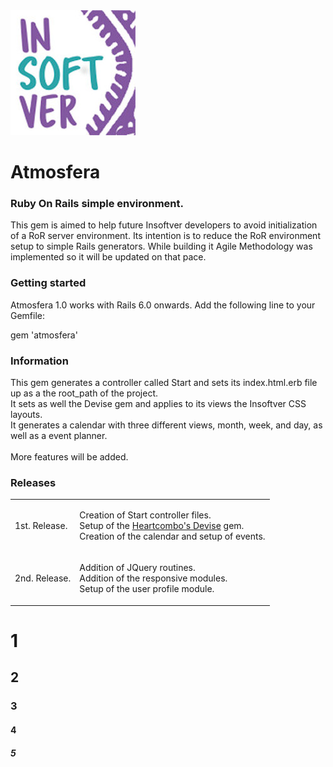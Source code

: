 <img src="lib/images/readme/logo.png" alt="Insoftver"> 
<h1>Atmosfera</h1>
<h3>Ruby On Rails simple environment.</h3>
<p>This gem is aimed to help future Insoftver developers to avoid initialization of a RoR server environment. Its intention is to reduce the RoR environment setup to simple Rails generators. While building it Agile Methodology was implemented so it will be updated on that pace.</p>

<h3>Getting started</h3>
<p>Atmosfera 1.0 works with Rails 6.0 onwards. Add the following line to your Gemfile:</p>

gem 'atmosfera'

<h3>Information</h3>
<p>
	This gem generates a controller called Start and sets its index.html.erb file up as a the root_path of the project.<br>
	It sets as well the Devise gem and applies to its views the Insoftver CSS layouts.<br>
	It generates a calendar with three different views, month, week, and day, as well as a event planner.<br><br>
	More features will be added.
</p>

<h3>Releases</h3>
<table style="width:100%">
	<tr>
    	<td>1st. Release.</td>
    	<td>
    		<p>
    		Creation of Start controller files.<br>
    		Setup of the <a href="https://github.com/heartcombo/devise">Heartcombo's Devise</a> gem.<br>
    		Creation of the calendar and setup of events.<br>
	    	</p>
    	</td>
  	</tr>
	<tr>
    	<td>2nd. Release.</td>
    	<td>
    		<p>
    		Addition of JQuery routines.<br>
    		Addition of the responsive modules.<br>
    		Setup of the user profile module.<br>
    		</p>
    	</td>
  	</tr>  
</table> 







<h1>1</h1>
<h2>2</h2>
<h3>3</h3>
<h4>4</h4>
<h5>5</h5>
